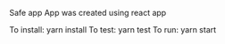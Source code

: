 Safe app
App was created using react app 

To install: yarn install
To test: yarn test
To run: yarn start
